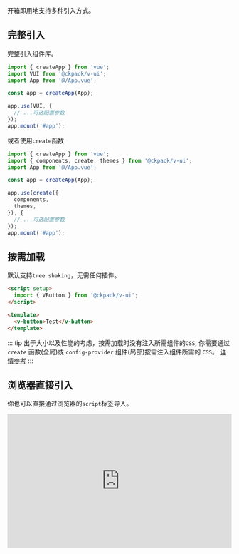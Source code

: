 开箱即用地支持多种引入方式。

## 完整引入

完整引入组件库。

```js
import { createApp } from 'vue';
import VUI from '@ckpack/v-ui';
import App from '@/App.vue';

const app = createApp(App);

app.use(VUI, {
  // ...可选配置参数
});
app.mount('#app');
```

或者使用`create`函数

```js
import { createApp } from 'vue';
import { components, create, themes } from '@ckpack/v-ui';
import App from '@/App.vue';

const app = createApp(App);

app.use(create({
  components,
  themes,
}), {
  // ...可选配置参数
});
app.mount('#app');
```

## 按需加载

默认支持`tree shaking`，无需任何插件。

```html
<script setup>
  import { VButton } from '@ckpack/v-ui';
</script>

<template>
  <v-button>Test</v-button>
</template>
```

::: tip
出于大小以及性能的考虑，按需加载时没有注入所需组件的`CSS`, 你需要通过 `create` 函数(全局)或 `config-provider` 组件(局部)按需注入组件所需的 `CSS`。
[详情参考](./themes.md)
:::

## 浏览器直接引入

你也可以直接通过浏览器的`script`标签导入。

<iframe height="300" style="width: 100%;" scrolling="no" title="@ckpack/v-ui" src="https://codepen.io/chenkai0520/embed/wvxKYWj?default-tab=html%2Cresult" frameborder="no" loading="lazy" allowtransparency="true" allowfullscreen="true">
  See the Pen <a href="https://codepen.io/chenkai0520/pen/wvxKYWj">
  @ckpack/v-ui</a> by chenkai (<a href="https://codepen.io/chenkai0520">@chenkai0520</a>)
  on <a href="https://codepen.io">CodePen</a>.
</iframe>
